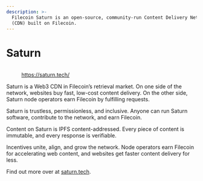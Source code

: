 ```yaml
---
description: >-
  Filecoin Saturn is an open-source, community-run Content Delivery Network
  (CDN) built on Filecoin.
---
```


# Saturn

<figure><img src="../../.gitbook/assets/basics-how-retrieval-works-saturn-saturn-homepage (1).webp" alt=""><figcaption><p><a href="https://saturn.tech/">https://saturn.tech/</a></p></figcaption></figure>

Saturn is a Web3 CDN in Filecoin’s retrieval market. On one side of the network, websites buy fast, low-cost content delivery. On the other side, Saturn node operators earn Filecoin by fulfilling requests.

Saturn is trustless, permissionless, and inclusive. Anyone can run Saturn software, contribute to the network, and earn Filecoin.

Content on Saturn is IPFS content-addressed. Every piece of content is immutable, and every response is verifiable.

Incentives unite, align, and grow the network. Node operators earn Filecoin for accelerating web content, and websites get faster content delivery for less.

Find out more over at [saturn.tech](https://saturn.tech).

